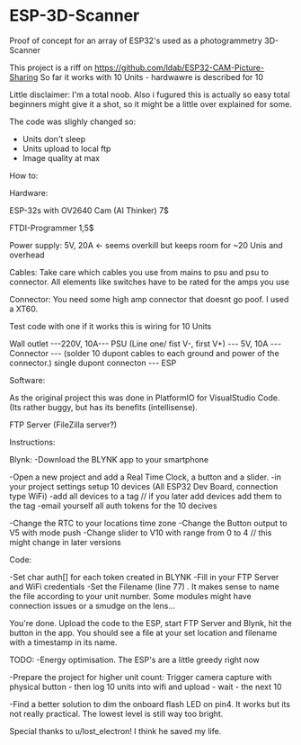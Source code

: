 # ESP-3D-Scanner
Proof of concept for an array of ESP32's used as a photogrammetry 3D-Scanner

This project is a riff on https://github.com/ldab/ESP32-CAM-Picture-Sharing
So far it works with 10 Units - hardwawre is described for 10

Little disclaimer: I'm a total noob. Also i fugured this is actually so easy total beginners might give it a shot, so it might be a little over explained for some.

The code was slighly changed so:

- Units don't sleep
- Units upload to local ftp
- Image quality at max


How to:

Hardware: 

ESP-32s with OV2640 Cam (AI Thinker) 7$

FTDI-Programmer 1,5$

Power supply: 5V,  20A <- seems overkill but keeps room for ~20 Unis and overhead

Cables: Take care which cables you use from mains to psu and psu to connector. All elements like switches have to be rated for the amps you use

Connector: You need some high amp connector that doesnt go poof. I used a XT60.

Test code with one if it works this is wiring for 10 Units

Wall outlet ---220V, 10A--- PSU (Line one/ fist V-, first V+) --- 5V, 10A --- Connector --- (solder 10 dupont cables to each ground and power of the connector.) single dupont connecton --- ESP


Software:

As the original project this was done in PlatformIO for VisualStudio Code. 
(Its rather buggy, but has its benefits (intellisense).

FTP Server (FileZilla server?)

Instructions:

Blynk:
-Download the BLYNK app to your smartphone

-Open a new project and add a Real Time Clock, a button and a slider.
-in your project settings setup 10 devices (All ESP32 Dev Board, connection type WiFi)
-add all devices to a tag // if you later add devices add them to the tag
-email yourself all auth tokens for the 10 decives

-Change the RTC to your locations time zone
-Change the Button output to V5 with mode push
-Change slider to V10 with range from 0 to 4 // this might change in later versions

Code:

-Set char auth[] for each token created in BLYNK
-Fill in your FTP Server and WiFi credentials
-Set the Filename (line 77) . It makes sense to name the file according to your unit number. Some modules might have connection issues or a smudge on the lens...

You're done.
Upload the code to the ESP, start FTP Server and Blynk, hit the button in the app. You should see a file at your set location and filename with a timestamp in its name.

TODO: 
-Energy optimisation. The ESP's are a little greedy right now

-Prepare the project for higher unit count:
  Trigger camera capture with physical button - then log 10 units into wifi and upload - wait - the next 10
  
-Find a better solution to dim the onboard flash LED on pin4. It works but its not really practical. The lowest level is still way too bright.



Special thanks to u/lost_electron! I think he saved my life.

